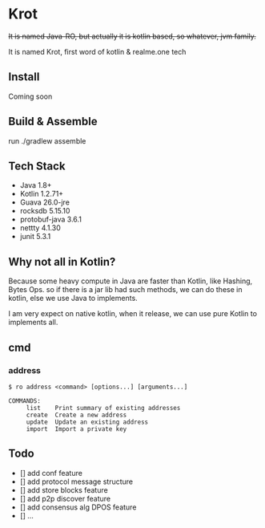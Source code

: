 # Krot


~~It is named Java-RO, but actually it is kotlin based, so whatever, jvm family.~~

It is named Krot, first word of kotlin & realme.one tech

## Install

Coming soon

## Build & Assemble

run ./gradlew assemble

## Tech Stack
* Java 1.8+
* Kotlin 1.2.71+
* Guava 26.0-jre
* rocksdb 5.15.10
* protobuf-java 3.6.1
* nettty 4.1.30
* junit 5.3.1

## Why not all in Kotlin?
Because some heavy compute in Java are faster than Kotlin, like Hashing, Bytes Ops.
so if there is a jar lib had such methods, we can do these in kotlin, else we use Java to implements.

I am very expect on native kotlin, when it release, we can use pure Kotlin to implements all.

## cmd

### address
```shell
$ ro address <command> [options...] [arguments...]
```
```shell
COMMANDS:
     list    Print summary of existing addresses
     create  Create a new address
     update  Update an existing address
     import  Import a private key
```
## Todo
* [] add conf feature
* [] add protocol message structure
* [] add store blocks feature
* [] add p2p discover feature
* [] add consensus alg DPOS feature 
* [] ...